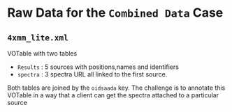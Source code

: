 # Raw Data for the `Combined Data` Case

## `4xmm_lite.xml`

VOTable with two tables
- `Results` : 5 sources with positions,names and identifiers
- `spectra` : 3 spectra URL all linked to the first source.

Both tables are joined by the `oidsaada` key.
The challenge is to annotate this VOTable in a way that a client can get the spectra attached to a particular source 